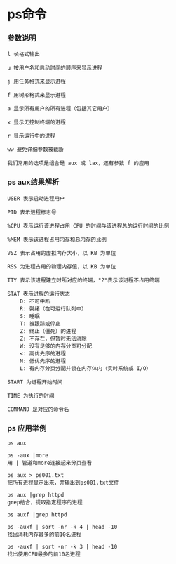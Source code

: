 # ps命令

### 参数说明
    
    l 长格式输出
    
    u 按用户名和启动时间的顺序来显示进程
    
    j 用任务格式来显示进程
    
    f 用树形格式来显示进程
    
    a 显示所有用户的所有进程（包括其它用户）
    
    x 显示无控制终端的进程
    
    r 显示运行中的进程
    
    ww 避免详细参数被截断
    
    我们常用的选项是组合是 aux 或 lax，还有参数 f 的应用
        
### ps aux结果解析
    
    USER 表示启动进程用户
    
    PID 表示进程标志号
    
    %CPU 表示运行该进程占用 CPU 的时间与该进程总的运行时间的比例
    
    %MEM 表示该进程占用内存和总内存的比例
    
    VSZ 表示占用的虚拟内存大小，以 KB 为单位
    
    RSS 为进程占用的物理内存值，以 KB 为单位
    
    TTY 表示该进程建立时所对应的终端，"?"表示该进程不占用终端
    
    STAT 表示进程的运行状态
        D: 不可中断
        R: 就绪（在可运行队列中）
        S: 睡眠
        T: 被跟踪或停止
        Z: 终止（僵死）的进程
        Z: 不存在，但暂时无法消除
        W: 没有足够的内存分页可分配
        <: 高优先序的进程
        N: 低优先序的进程
        L: 有内存分页分配并锁在内存体内（实时系统或 I/O）
    
    START 为进程开始时间
    
    TIME 为执行的时间
    
    COMMAND 是对应的命令名
        
### ps 应用举例
	
    ps aux
    
    ps -aux |more
    用 | 管道和more连接起来分页查看
    
    ps aux > ps001.txt
    把所有进程显示出来，并输出到ps001.txt文件
    
    ps aux |grep httpd
    grep结合，提取指定程序的进程
    
    ps auxf |grep httpd
    
    ps -auxf | sort -nr -k 4 | head -10
    找出消耗内存最多的前10名进程
    
    ps -auxf | sort -nr -k 3 | head -10
    找出使用CPU最多的前10名进程